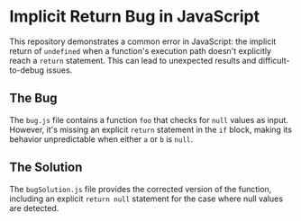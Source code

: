 # Implicit Return Bug in JavaScript

This repository demonstrates a common error in JavaScript: the implicit return of `undefined` when a function's execution path doesn't explicitly reach a `return` statement.  This can lead to unexpected results and difficult-to-debug issues.

## The Bug

The `bug.js` file contains a function `foo` that checks for `null` values as input. However, it's missing an explicit `return` statement in the `if` block, making its behavior unpredictable when either `a` or `b` is `null`.

## The Solution

The `bugSolution.js` file provides the corrected version of the function, including an explicit `return null` statement for the case where null values are detected.